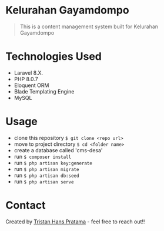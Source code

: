 # Kelurahan Gayamdompo
> This is a content management system built for Kelurahan Gayamdompo

# Technologies Used
- Laravel 8.X.
- PHP 8.0.7
- Eloquent ORM
- Blade Templating Engine
- MySQL

# Usage
- clone this repository `$ git clone <repo url>`
- move to project directory `$ cd <folder name>`
- create a database called 'cms-desa'
- run `$ composer install`
- run `$ php artisan key:generate`
- run `$ php artisan migrate`
- run `$ php artisan db:seed`
- run `$ php artisan serve`

# Contact
Created by [Tristan Hans Pratama](tristanpratama7@gmail.com) - feel free to reach out!!

